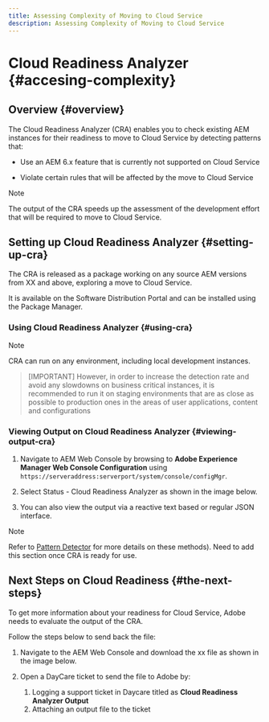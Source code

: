 ```yaml
---
title: Assessing Complexity of Moving to Cloud Service
description: Assessing Complexity of Moving to Cloud Service
---
```


# Cloud Readiness Analyzer {#accesing-complexity}

## Overview {#overview}

The Cloud Readiness Analyzer (CRA) enables you to check existing AEM instances for their readiness to move to Cloud Service by detecting patterns that:

* Use an AEM 6.x feature that is currently not supported on Cloud Service

* Violate certain rules that will be affected by the move to Cloud Service

>[!NOTE]
>The output of the CRA speeds up the assessment of the development effort that will be required to move to Cloud Service.

## Setting up Cloud Readiness Analyzer {#setting-up-cra}

The CRA is released as a package working on any source AEM versions from XX and above, exploring a move to Cloud Service. 

It is available on the Software Distribution Portal and can be installed using the Package Manager.

### Using Cloud Readiness Analyzer {#using-cra}

>[!NOTE]
> CRA can run on any environment, including local development instances. 

>[IMPORTANT]
>However, in order to increase the detection rate and avoid any slowdowns on business critical instances, it is recommended to run it on staging environments that are as close as possible to production ones in the areas of user applications, content and configurations

### Viewing Output on Cloud Readiness Analyzer {#viewing-output-cra}


1. Navigate to AEM Web Console by browsing to **Adobe Experience Manager Web Console Configuration** using `https://serveraddress:serverport/system/console/configMgr`.

1. Select Status - Cloud Readiness Analyzer as shown in the image below.

1. You can also view the output via a reactive text based or regular JSON interface.

>[!NOTE]
> Refer to [Pattern Detector](https://docs.adobe.com/content/help/en/experience-manager-65/deploying/upgrading/pattern-detector.html) for more details on these methods). Need to add this section once CRA is ready for use.

## Next Steps on Cloud Readiness {#the-next-steps}

To get more information about your readiness for Cloud Service, Adobe needs to evaluate the output of the CRA. 

Follow the steps below to send back the file:

1. Navigate to the AEM Web Console and download the xx file as shown in the image below.

1. Open a DayCare ticket to send the file to Adobe by: 
   1. Logging a support ticket in Daycare titled as **Cloud Readiness Analyzer Output**
   1. Attaching an output file to the ticket

